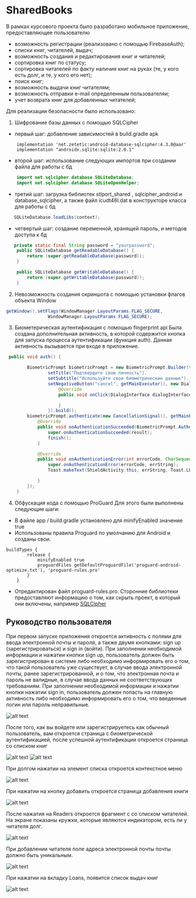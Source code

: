 # SharedBooks
В рамках курсового проекта было разработано мобильное приложение, предоставляющее пользователю
- возможность регистрации (реализовано с помощью FirebaseAuth);
- списки книг, читателей, выдач;
- возможность создания и редактирования книг и читателей;
- сортировка книг по статусу;
- сортировка читателей по факту наличия книг на руках (те, у кого есть долг, и те, у кого его нет);
- поиск книг;
- возможность выдачи книг читателям;
- возможность отправки e-mail определенным пользователяи;
- учет возврата книг для добавленных читателей;

Для реализации безопасности было использовано:
1. Шифрование базы данных с помощью SQLCipher
- первый шаг:  добавление зависимостей в build.gradle apk
```jaml
    implementation 'net.zetetic:android-database-sqlcipher:4.3.0@aar'
    implementation "androidx.sqlite:sqlite:2.0.1"
```
- второй шаг: использование следующих импортов при создании файла для работы с бд
```java
    import net.sqlcipher.database.SQLiteDatabase;
    import net.sqlcipher.database.SQLiteOpenHelper;
```
- третий шаг: загрузка библиотек stlport_shared , sqlcipher_android и database_sqlcipher, а также файл icudt46l.dat в конструкторе класса для работы с бд
```java
   SQLiteDatabase.loadLibs(context);
```
- четвертый шаг: создание переменной, хранящей пароль, и методов доступа к бд
```java
   private static final String password = "yourpassword";
    public SQLiteDatabase getReadableDatabase() {
        return (super.getReadableDatabase(password));
    }

    public SQLiteDatabase getWritableDatabase() {
        return (super.getWritableDatabase(password));
    }
```

2. Невозможность создания скриншота с помощью установки флагов объекта Window
```java
getWindow().setFlags(WindowManager.LayoutParams.FLAG_SECURE,
                WindowManager.LayoutParams.FLAG_SECURE);
```
3. Биометерическая аутентификация с помощью fingerprint api
Была создана дополнительная активность, в которой содержится кнопка для запуска процесса аутентификации (функция auth). Данная активность вызывается при входе в приложение.   
```java
 public void auth() {

        BiometricPrompt biometricPrompt = new BiometricPrompt.Builder(this).
                setTitle("Подтвердите свою личность").
                setSubtitle("Используйте свои биометрические данные").
                setNegativeButton("cancel", getMainExecutor(), new DialogInterface.OnClickListener() {
                    @Override
                    public void onClick(DialogInterface dialogInterface, int i) {

                    }
                }).build();
        biometricPrompt.authenticate(new CancellationSignal(), getMainExecutor(), new BiometricPrompt.AuthenticationCallback() {
            @Override
            public void onAuthenticationSucceeded(BiometricPrompt.AuthenticationResult result) {
                super.onAuthenticationSucceeded(result);
                finish();
            }

            @Override
            public void onAuthenticationError(int errorCode, CharSequence errString) {
                super.onAuthenticationError(errorCode, errString);
                Toast.makeText(ShieldActivity.this, errString, Toast.LENGTH_LONG).show();

            }
        });
    }
```
4. Обфускация кода с помощью ProGuard
Для этого были выполнены следующие шаги:
- В файле app / build.gradle установлено для minifyEnabled значение true
- Использованы правила Proguard по умолчанию для Android и созданы свои.
```jaml
buildTypes {
        release {
            minifyEnabled true
            proguardFiles getDefaultProguardFile('proguard-android-optimize.txt'), 'proguard-rules.pro'
        }
    }
``` 
- Отредактирован файл proguard-rules.pro. Сторонние библиотеки предоставляют информацию о том, как скрыть проект, в который они включены, например [SQLCipher](https://gist.github.com/developernotes/3040592)

## Руководство пользователя
При первом запуске приложения откроется активность с полями для ввода электронной почты и пароля, а также двумя кнопками: sign up (зарегистрироваться) и sign in (войти).
При заполнении необходимой информации и нажатии кнопки sign up, пользователь должен быть зарегистрирован в системе либо необходимо информировать его о том, что такой пользователь уже существует, в случае ввода электронной почты, ранее зарегистрированной, и о том, что электронная почта и пароль не валидные, в случае ввода данных не соответствующих требованиям.
При заполнении необходимой информации и нажатии кнопки нажатии sign in, пользователь должен попасть на главную активность либо необходимо информировать его о том, что введенные логин или пароль неправильные.

![alt text](https://sun9-35.userapi.com/W1ITtA5975D7t3y2yY8M8UFhDs23g-xncelm1Q/pnWD13gSA0Q.jpg?type=album)

После того, как вы войдете или зарегистрируетесь как обычный пользователь, вам откроется страница с биометрической аутентификацией, после успешной аутентификации откроется страница со списком книг

![alt text](https://sun9-56.userapi.com/_nA4VPJKKz8c5w_DmEDx3FDqcPhefaB2G9fcJA/rvu37M0OgCI.jpg?type=album) ![alt text](https://sun9-52.userapi.com/1xOtEh4fZHnyW2HQYVRPXwWQq9gj81DLG7OjOg/uIixgBhw5M0.jpg?type=album) 

При долгом нажатии на элемент списка откроется контекстное меню

![alt text](https://sun9-10.userapi.com/DMB9JdSgfC86gqXvwuR9ZBiyiNZgGXR6RgGswQ/e866lIJJl-E.jpg?type=album)

При нажатии на кнопку добавить откроется страница добавления книги 

![alt text](https://sun9-31.userapi.com/-CC1lJbY2E4H9FVBuXrp8MHhgYo14IAtQurwEw/uUGrb7lWAVw.jpg?type=album)

После нажатия на Readers откроется фрагмент с со списком читателей. На экране показаны кружки, которые являются индикатором, есть ли у читателя долг.

![alt text](https://sun9-6.userapi.com/ICCmB2WK5ZQjugxmhAK0Yy-NLuDTsckNgDhuCg/seB8RghdVtA.jpg?type=album)

При добавлении читателя поле адреса электронной почты почты должно быть уникальным.

![alt text](https://sun9-59.userapi.com/q__VLMd_uHNcHvlVjy6bhbW8VSozo4Pd6VmIDg/_IvDG3QasGI.jpg?type=album)

При нажатии на вкладку Loans, появится список выдач книг

![alt text](https://sun9-35.userapi.com/Og9RyOQ4OBm5hsCTGayRkrPnGsMuqceIZJl5Ww/jSHxSAE1sAU.jpg?type=album)
